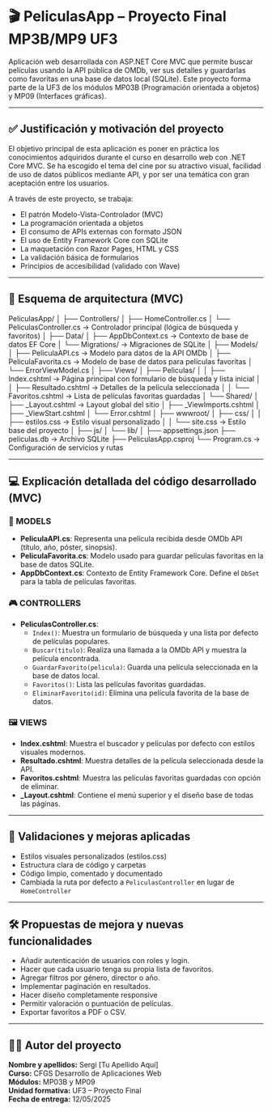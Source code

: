 # 🎬 PeliculasApp – Proyecto Final MP3B/MP9 UF3

Aplicación web desarrollada con ASP.NET Core MVC que permite buscar películas usando la API pública de OMDb, ver sus detalles y guardarlas como favoritas en una base de datos local (SQLite). Este proyecto forma parte de la UF3 de los módulos MP03B (Programación orientada a objetos) y MP09 (Interfaces gráficas).

---

## ✅ Justificación y motivación del proyecto

El objetivo principal de esta aplicación es poner en práctica los conocimientos adquiridos durante el curso en desarrollo web con .NET Core MVC. Se ha escogido el tema del cine por su atractivo visual, facilidad de uso de datos públicos mediante API, y por ser una temática con gran aceptación entre los usuarios.

A través de este proyecto, se trabaja:

- El patrón Modelo-Vista-Controlador (MVC)
- La programación orientada a objetos
- El consumo de APIs externas con formato JSON
- El uso de Entity Framework Core con SQLite
- La maquetación con Razor Pages, HTML y CSS
- La validación básica de formularios
- Principios de accesibilidad (validado con Wave)

---

## 🧱 Esquema de arquitectura (MVC)

PeliculasApp/
│
├── Controllers/
│ ├── HomeController.cs
│ └── PeliculasController.cs → Controlador principal (lógica de búsqueda y favoritos)
│
├── Data/
│ ├── AppDbContext.cs → Contexto de base de datos EF Core
│ └── Migrations/ → Migraciones de SQLite
│
├── Models/
│ ├── PeliculaAPI.cs → Modelo para datos de la API OMDb
│ ├── PeliculaFavorita.cs → Modelo de base de datos para películas favoritas
│ └── ErrorViewModel.cs
│
├── Views/
│ ├── Peliculas/
│ │ ├── Index.cshtml → Página principal con formulario de búsqueda y lista inicial
│ │ ├── Resultado.cshtml → Detalles de la película seleccionada
│ │ └── Favoritos.cshtml → Lista de películas favoritas guardadas
│ └── Shared/
│ ├── _Layout.cshtml → Layout global del sitio
│ ├── _ViewImports.cshtml
│ ├── _ViewStart.cshtml
│ └── Error.cshtml
│
├── wwwroot/
│ ├── css/
│ │ ├── estilos.css → Estilo visual personalizado
│ │ └── site.css → Estilo base del proyecto
│ ├── js/
│ └── lib/
│
├── appsettings.json
├── peliculas.db → Archivo SQLite
├── PeliculasApp.csproj
└── Program.cs → Configuración de servicios y rutas

---

## 💻 Explicación detallada del código desarrollado (MVC)

### 📁 MODELS

- **PeliculaAPI.cs**: Representa una película recibida desde OMDb API (título, año, póster, sinopsis).
- **PeliculaFavorita.cs**: Modelo usado para guardar películas favoritas en la base de datos SQLite.
- **AppDbContext.cs**: Contexto de Entity Framework Core. Define el `DbSet` para la tabla de películas favoritas.

### 🎮 CONTROLLERS

- **PeliculasController.cs**:
  - `Index()`: Muestra un formulario de búsqueda y una lista por defecto de películas populares.
  - `Buscar(titulo)`: Realiza una llamada a la OMDb API y muestra la película encontrada.
  - `GuardarFavorito(pelicula)`: Guarda una película seleccionada en la base de datos local.
  - `Favoritos()`: Lista las películas favoritas guardadas.
  - `EliminarFavorito(id)`: Elimina una película favorita de la base de datos.

### 🖼️ VIEWS

- **Index.cshtml**: Muestra el buscador y películas por defecto con estilos visuales modernos.
- **Resultado.cshtml**: Muestra detalles de la película seleccionada desde la API.
- **Favoritos.cshtml**: Muestra las películas favoritas guardadas con opción de eliminar.
- **_Layout.cshtml**: Contiene el menú superior y el diseño base de todas las páginas.

---

## 🧪 Validaciones y mejoras aplicadas

- Estilos visuales personalizados (estilos.css)
- Estructura clara de código y carpetas
- Código limpio, comentado y documentado
- Cambiada la ruta por defecto a `PeliculasController` en lugar de `HomeController`

---

## 🛠️ Propuestas de mejora y nuevas funcionalidades

- Añadir autenticación de usuarios con roles y login.
- Hacer que cada usuario tenga su propia lista de favoritos.
- Agregar filtros por género, director o año.
- Implementar paginación en resultados.
- Hacer diseño completamente responsive
- Permitir valoración o puntuación de películas.
- Exportar favoritos a PDF o CSV.

---

## 👨‍💻 Autor del proyecto

**Nombre y apellidos:** Sergi [Tu Apellido Aquí]  
**Curso:** CFGS Desarrollo de Aplicaciones Web  
**Módulos:** MP03B y MP09  
**Unidad formativa:** UF3 – Proyecto Final  
**Fecha de entrega:** 12/05/2025  
